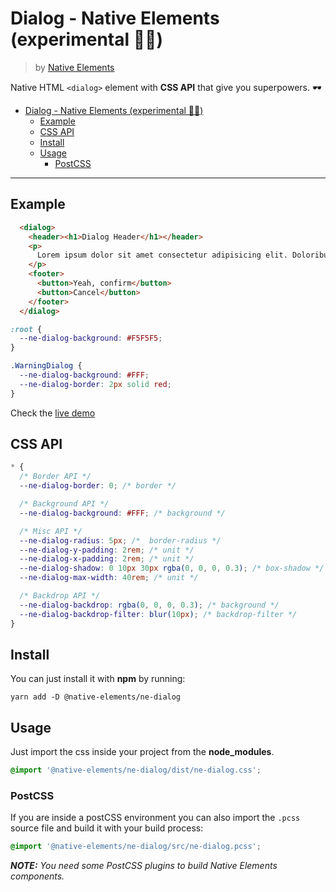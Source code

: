 # Dialog - Native Elements (experimental 👨‍🔬)
> by [Native Elements](https://github.com/equinusocio/native-elements)

Native HTML `<dialog>` element with **CSS API** that give you superpowers. 🕶

- [Dialog - Native Elements (experimental 👨‍🔬)](#dialog---native-elements-experimental-%F0%9F%91%A8%E2%80%8D%F0%9F%94%AC)
  - [Example](#example)
  - [CSS API](#css-api)
  - [Install](#install)
  - [Usage](#usage)
    - [PostCSS](#postcss)

---

## Example

```html
  <dialog>
    <header><h1>Dialog Header</h1></header>
    <p>
      Lorem ipsum dolor sit amet consectetur adipisicing elit. Doloribus minus aut laborum eum, obcaecati odit  accusantium enim tempore, nam suscipit cumque repellendus at. Repellendus molestias ea labore error iste dicta.
    </p>
    <footer>
      <button>Yeah, confirm</button>
      <button>Cancel</button>
    </footer>
  </dialog>
```

```css
:root {
  --ne-dialog-background: #F5F5F5;
}

.WarningDialog {
  --ne-dialog-background: #FFF;
  --ne-dialog-border: 2px solid red;
}
```

Check the [live demo](https://ne-dialog.stackblitz.io/)


## CSS API

```css
* {
  /* Border API */
  --ne-dialog-border: 0; /* border */

  /* Background API */
  --ne-dialog-background: #FFF; /* background */

  /* Misc API */
  --ne-dialog-radius: 5px; /*  border-radius */
  --ne-dialog-y-padding: 2rem; /* unit */
  --ne-dialog-x-padding: 2rem; /* unit */
  --ne-dialog-shadow: 0 10px 30px rgba(0, 0, 0, 0.3); /* box-shadow */
  --ne-dialog-max-width: 40rem; /* unit */

  /* Backdrop API */
  --ne-dialog-backdrop: rgba(0, 0, 0, 0.3); /* background */
  --ne-dialog-backdrop-filter: blur(10px); /* backdrop-filter */
}
```

## Install

You can just install it with **npm** by running:
```shell
yarn add -D @native-elements/ne-dialog
```


## Usage
Just import the css inside your project from the **node_modules**.
```css
@import '@native-elements/ne-dialog/dist/ne-dialog.css';
```

### PostCSS
If you are inside a postCSS environment you can also import the `.pcss` source file and build it with your build process:
```css
@import '@native-elements/ne-dialog/src/ne-dialog.pcss';
```

_**NOTE:** You need some PostCSS plugins to build Native Elements components._